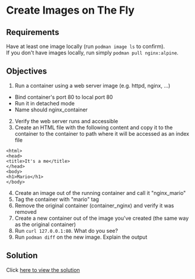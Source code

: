 # Create Images on The Fly

## Requirements

Have at least one image locally (run `podman image ls` to confirm).<br>
If you don't have images locally, run simply `podman pull nginx:alpine`.

## Objectives

1. Run a container using a web server image (e.g. httpd, nginx, ...)
  - Bind container's port 80 to local port 80
  - Run it in detached mode
  - Name should nginx_container
2. Verify the web server runs and accessible
3. Create an HTML file with the following content and copy it to the container to the container to path where it will be accessed as an index file

```
<html>
<head>
<title>It's a me</title>
</head>
<body>
<h1>Mario</h1>
</body>
```

4. Create an image out of the running container and call it "nginx_mario"
5. Tag the container with "mario" tag
6. Remove the original container (container_nginx) and verify it was removed
7. Create a new container out of the image you've created (the same way as the original container)
8. Run `curl 127.0.0.1:80`. What do you see?
9. Run `podman diff` on the new image. Explain the output

## Solution

Click [here to view the solution](solutions/commit_image.md)
